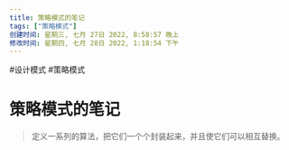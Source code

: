 ```yaml
---
title: 策略模式的笔记
tags: ["策略模式"]
创建时间: 星期三, 七月 27日 2022, 8:58:57 晚上
修改时间: 星期四, 七月 28日 2022, 1:18:54 下午
---
```

#设计模式 #策略模式

# 策略模式的笔记

> 定义一系列的算法，把它们一个个封装起来，并且使它们可以相互替换。

